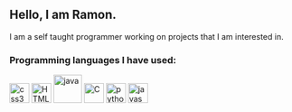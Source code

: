 ## Hello, I am Ramon.

I am a self taught programmer working on projects that I am interested in.
<br/>

### Programming languages I have used: 

<a href="https://devdocs.io/css/"><img src="https://i.ibb.co/L6ZzmwP/css3.png" alt="css3" border="0" width="35"></a>
<a href="https://developer.mozilla.org/en-US/docs/Learn/HTML/Introduction_to_HTML"><img src="https://i.ibb.co/kJcmZzy/HTML.png" alt="HTML" border="0" width="35"></a>
<a href="https://docs.oracle.com/en/java/javase/index.html"><img src="https://i.ibb.co/cv9FzYk/java.png" alt="java" border="0" width="50"></a>
<a href="https://docs.microsoft.com/en-us/dotnet/csharp/"><img src="https://i.ibb.co/QjLj5cV/C.png" alt="C" border="0" width="35"></a>
<a href="https://docs.python.org/3/"><img src="https://i.ibb.co/7v12DVh/python.png" alt="python" border="0" width="35"></a>
<a href="https://developer.mozilla.org/en-US/docs/Web/JavaScript"><img src="https://i.ibb.co/8z0V91d/javascript.png" alt="javascript" border="0" width="35"></a>


